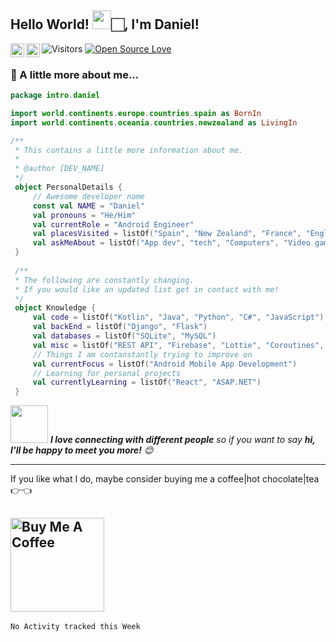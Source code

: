 <h2>Hello World! <img src="https://raw.githubusercontent.com/aemmadi/aemmadi/master/wave.gif" width="30px">🏻, I'm Daniel!</h2>

<a href="https://www.linkedin.com/in/danielcdev">
  <img align="left" alt="Daniel's LinkedIn" width="22px" src="https://raw.githubusercontent.com/peterthehan/peterthehan/master/assets/linkedin.svg" />
</a>

<a href="https://open.spotify.com/user/5pokm97s8gu9cmu2xbccqa198">
  <img align="left" alt="Daniel's Spotify" width="22px" src="https://raw.githubusercontent.com/peterthehan/peterthehan/master/assets/spotify.svg" />
</a>

![Visitors](https://visitor-badge.laobi.icu/badge?page_id=danielcerezodev.danielcerezodev)
[![Open Source Love](https://badges.frapsoft.com/os/v1/open-source.svg?v=102)](https://github.com/ellerbrock/open-source-badge/)

### 🔎 A little more about me...  

```kotlin
package intro.daniel

import world.continents.europe.countries.spain as BornIn
import world.continents.oceania.countries.newzealand as LivingIn

/**
 * This contains a little more information about me.
 *
 * @author [DEV_NAME]
 */
 object PersonalDetails {
     // Awesome developer name
     const val NAME = "Daniel"
     val pronouns = "He/Him"
     val currentRole = "Android Engineer"
     val placesVisited = listOf("Spain", "New Zealand", "France", "England", "Switzerland", "Monaco", "Italy", "Germany")
     val askMeAbout = listOf("App dev", "tech", "Computers", "Video games", "Photography")
 }
 
 /**
 * The following are constantly changing.
 * If you would like an updated list get in contact with me!
 */
 object Knowledge {
     val code = listOf("Kotlin", "Java", "Python", "C#", "JavaScript")
     val backEnd = listOf("Django", "Flask")
     val databases = listOf("SQLite", "MySQL")
     val misc = listOf("REST API", "Firebase", "Lottie", "Coroutines", "Room", "WorkManager", "OkHTTP", "RxJava")
     // Things I am contanstantly trying to improve on
     val currentFocus = listOf("Android Mobile App Development")
     // Learning for personal projects
     val currentlyLearning = listOf("React", "ASAP.NET")
 }
```

<img src="https://media.giphy.com/media/LnQjpWaON8nhr21vNW/giphy.gif" width="60"> <em><b>I love connecting with different people</b> so if you want to say <b>hi, I'll be happy to meet you more!</b> 😊</em>

---
If you like what I do, maybe consider buying me a coffee|hot chocolate|tea 👉👈

<a href="https://www.buymeacoffee.com/danielcerezodev" target="_blank"><img src="https://cdn.buymeacoffee.com/buttons/v2/default-red.png" alt="Buy Me A Coffee" width="150" ></a>             
---
<!--START_SECTION:waka-->
```text
No Activity tracked this Week
```
<!--END_SECTION:waka-->
